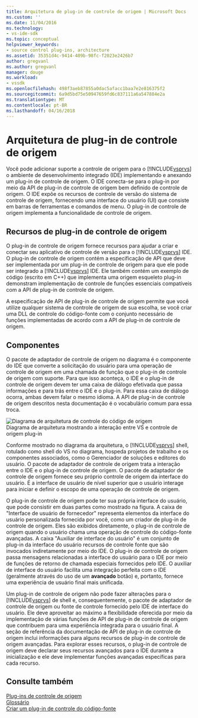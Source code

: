 ```yaml
---
title: Arquitetura de plug-in de controle de origem | Microsoft Docs
ms.custom: ''
ms.date: 11/04/2016
ms.technology:
- vs-ide-sdk
ms.topic: conceptual
helpviewer_keywords:
- source control plug-ins, architecture
ms.assetid: 35351d4c-9414-409b-98fc-f2023e2426b7
author: gregvanl
ms.author: gregvanl
manager: douge
ms.workload:
- vssdk
ms.openlocfilehash: 498f3aeb87855a0dac5afacc1baa7e2e816375f2
ms.sourcegitcommit: 6a9d5bd75e50947659fd6c837111a6a547884e2a
ms.translationtype: MT
ms.contentlocale: pt-BR
ms.lasthandoff: 04/16/2018
---
```

# <a name="source-control-plug-in-architecture"></a>Arquitetura de plug-in de controle de origem
Você pode adicionar suporte a controle de origem para o [!INCLUDE[vsprvs](../../code-quality/includes/vsprvs_md.md)] o ambiente de desenvolvimento integrado (IDE) implementando e anexando um plug-in de controle de origem. O IDE conecta-se para o plug-in por meio da API de plug-in de controle de origem bem definido de controle de origem. O IDE expõe os recursos de controle de versão do sistema de controle de origem, fornecendo uma interface do usuário (UI) que consiste em barras de ferramentas e comandos de menu. O plug-in de controle de origem implementa a funcionalidade de controle de origem.  
  
## <a name="source-control-plug-in-resources"></a>Recursos de plug-in de controle de origem  
 O plug-in de controle de origem fornece recursos para ajudar a criar e conectar seu aplicativo de controle de versão para o [!INCLUDE[vsprvs](../../code-quality/includes/vsprvs_md.md)] IDE. O plug-in de controle de origem contém a especificação de API que deve ser implementada por um plug-in de controle de origem para que ele pode ser integrado a [!INCLUDE[vsprvs](../../code-quality/includes/vsprvs_md.md)] IDE. Ele também contém um exemplo de código (escrito em C++) que implementa uma origem esqueleto plug-in demonstram implementação de controle de funções essenciais compatíveis com a API de plug-in de controle de origem.  
  
 A especificação de API de plug-in de controle de origem permite que você utilize qualquer sistema de controle de origem de sua escolha, se você criar uma DLL de controle do código-fonte com o conjunto necessário de funções implementadas de acordo com a API de plug-in de controle de origem.  
  
## <a name="components"></a>Componentes  
 O pacote de adaptador de controle de origem no diagrama é o componente do IDE que converte a solicitação do usuário para uma operação de controle de origem em uma chamada de função que o plug-in de controle de origem com suporte. Para que isso aconteça, o IDE e o plug-in de controle de origem devem ter uma caixa de diálogo efetivada que passa informações e para trás entre o IDE e o plug-in. Para essa caixa de diálogo ocorra, ambas devem falar o mesmo idioma. A API de plug-in de controle de origem descritos nesta documentação é o vocabulário comum para essa troca.  
  
 ![Diagrama de arquitetura de controle do código de origem](../../extensibility/internals/media/vs_sccsdk_plug_in_arch.gif "vs_sccsdk_plug_in_arch")  
Diagrama de arquitetura mostrando a interação entre VS e controle de origem plug-in  
  
 Conforme mostrado no diagrama da arquitetura, o [!INCLUDE[vsprvs](../../code-quality/includes/vsprvs_md.md)] shell, rotulado como shell do VS no diagrama, hospeda projetos de trabalho e os componentes associados, como o Gerenciador de soluções e editores do usuário. O pacote de adaptador de controle de origem trata a interação entre o IDE e o plug-in de controle de origem. O pacote de adaptador de controle de origem fornece seu próprio controle de origem da interface do usuário. É a interface de usuário de nível superior que o usuário interage para iniciar e definir o escopo de uma operação de controle de origem.  
  
 O plug-in de controle de origem pode ter sua própria interface do usuário, que pode consistir em duas partes como mostrado na figura. A caixa de "Interface de usuário de fornecedor" representa elementos da interface do usuário personalizada fornecida por você, como um criador de plug-in de controle de origem. Eles são exibidos diretamente, o plug-in de controle de origem quando o usuário chama uma operação de controle do código-fonte avançadas. A caixa "Auxiliar de interface do usuário" é um conjunto de plug-in da interface do usuário recursos de controle fonte que são invocados indiretamente por meio do IDE. O plug-in de controle de origem passa mensagens relacionadas a interface do usuário para o IDE por meio de funções de retorno de chamada especiais fornecidos pelo IDE. O auxiliar de interface do usuário facilita uma integração perfeita com o IDE (geralmente através do uso de um **avançado** botão) e, portanto, fornece uma experiência de usuário final mais unificada.  
  
 Um plug-in de controle de origem não pode fazer alterações para o [!INCLUDE[vsprvs](../../code-quality/includes/vsprvs_md.md)] de shell e, consequentemente, o pacote de adaptador de controle de origem ou fonte de controle fornecido pelo IDE de interface do usuário. Ele deve aproveitar ao máximo a flexibilidade oferecida por meio da implementação de várias funções de API de plug-in de controle de origem que contribuem para uma experiência integrada para o usuário final. A seção de referência da documentação de API de plug-in de controle de origem inclui informações para alguns recursos de plug-in de controle de origem avançadas. Para explorar esses recursos, o plug-in de controle de origem deve declarar seus recursos avançados para o IDE durante a inicialização e ele deve implementar funções avançadas específicas para cada recurso.  
  
## <a name="see-also"></a>Consulte também  
 [Plug-ins de controle de origem](../../extensibility/source-control-plug-ins.md)   
 [Glossário](../../extensibility/source-control-plug-in-glossary.md)   
 [Criar um plug-in de controle do código-fonte](../../extensibility/internals/creating-a-source-control-plug-in.md)